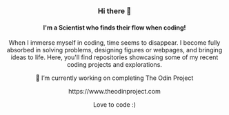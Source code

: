### <p align="center">Hi there 👋</p>
#### <p align="center"> I'm a Scientist who finds their flow when coding!</p>

<p align="center">When I immerse myself in coding, time seems to disappear. I become fully absorbed in solving problems, designing figures or webpages, and bringing ideas to life. Here, you'll find repositories showcasing some of my recent coding projects and explorations.</p>


<p align="center">🌱 I’m currently working on completing The Odin Project</p> 
<p align="center">https://www.theodinproject.com</p>

<p align="center">Love to code :)</p>
